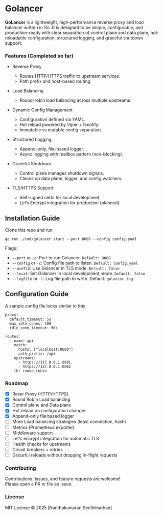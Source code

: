 # Golancer

**GoLancer** is a lightweight, high-performance reverse proxy and load balancer written in Go.
It is designed to be simple, configurable, and production-ready with clear separation of control plane and data plane, hot-reloadable configuration, structured logging, and graceful shutdown support.

### Features (Completed so far)

- Reverse Proxy

  - Routes HTTP/HTTPS traffic to upstream services.
  - Path prefix and host-based routing.

- Load Balancing

  - Round-robin load balancing across multiple upstreams.

- Dynamic Config Management

  - Configuration defined via YAML.
  - Hot reload powered by Viper + fsnotify.
  - Immutable vs mutable config separation.

- Structured Logging

  - Append-only, file-based logger.
  - Async logging with mailbox pattern (non-blocking).

- Graceful Shutdown

  - Control plane manages shutdown signals.
  - Cleans up data plane, logger, and config watchers.

- TLS/HTTPS Support
  - Self-signed certs for local development.
  - Let’s Encrypt integration for production (planned).

## Installation Guide

Clone this repo and run

```
go run ./cmd/golancer start --port 8080 --config config.yaml
```

Flags:

- `--port` or `-p`: Port to run Golancer. `Default: 8080`
- `--config` or `-c`: Config file path to listen. `Default: config.yaml`
- `--useTLS`: Use Golancer in TLS mode. `Default: false`
- `--local`: Set Golancer in local development mode. `Default: false`
- `--logFile` or `-l`: Log file path to write. Default: `golancer.log`

## Configuration Guide

A sample config file looks similar to this

```
proxy:
  default_timeout: 5s
  max_idle_conns: 100
  idle_conn_timeout: 90s

routes:
  - name: api
    match:
      hosts: ["localhost:8080"]
      path_prefix: /api
    upstreams:
      - https://127.0.0.1:8081
      - https://127.0.0.1:8082
    lb: round_robin
```

### Roadmap

- [x] Rever Proxy (HTTP/HTTPS)
- [x] Round Robin Load balancing
- [x] Control plane and Data plane
- [x] Hot reload on configuration changes
- [x] Append-only file based logger
- [ ] More Load balancing strategies (least connection, hash)
- [ ] Metrics (Prometheus exporter)
- [ ] Middleware support
- [ ] Let's encrypt integration for automatic TLS
- [ ] Health checks for upstreams
- [ ] Circuit breakers + retries
- [ ] Graceful reloads without dropping in-flight requests

### Contributing

Contributions, issues, and feature requests are welcome!\
Please open a PR or file an issue.

### License

MIT License © 2025 [Nanthakumaran Senthilnathan]
